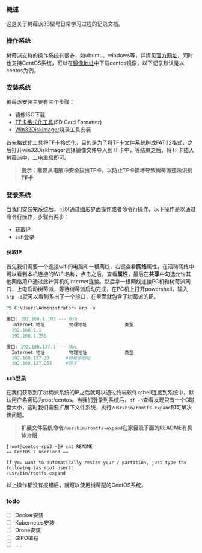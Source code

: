 ### 概述

这是关于树莓派3B型号日常学习过程的记录文档。

### 操作系统

树莓派支持的操作系统有很多，如ubuntu、windows等，详情见[官方网址](https://www.raspberrypi.org/downloads/)，同时也支持CentOS系统，可以在[镜像地址](http://mirror.centos.org/altarch/7/isos/armhfp/)中下载centos镜像，以下记录默认是以centos为例。

### 安装系统

树莓派安装主要有三个步骤：

* 镜像ISO下载
* [TF卡格式化工具](https://www.sdcard.org/downloads/formatter_4/)(SD Card Fornatter)
* [Win32DiskImager](https://sourceforge.net/projects/win32diskimager/)烧录工具安装

首先格式化工具将TF卡格式化，目的是为了将TF卡文件系统刷成FAT32格式，之后打开win32DiskImager选择镜像文件导入到TF卡中，等结束之后，将TF卡插入树莓派中，上电重启即可。

> **提示：需要从电脑中安全拔出TF卡，以防止TF卡损坏导致树莓派违法识别TF卡**

### 登录系统

当我们安装完系统后，可以通过图形界面操作或者命令行操作，以下操作是以通过命令行操作，步骤有两步：

* 获取IP
* ssh登录

#### 获取IP

首先我们需要一个连接wifi的电脑和一根网线，右键查看**网络**属性，在活动网络中可以看到本机连接的WIFI名称，点击之后，查看**属性**，最后在**共享**中勾选允许其他网络用户通过此计算机的Internet连接。然后拿一根网线连接PC机和树莓派网口，上电启动树莓派，等待树莓派启动完成，在PC机上打开powershell，输入`arp -a`就可以看到多出了一个接口，在里面就包含了树莓派的IP。

```powershell
PS C:\Users\Administrator> arp -a

接口: 192.168.1.103 --- 0xb
  Internet 地址         物理地址              类型
  192.168.1.1           
  192.168.1.255         

接口: 192.168.137.1 --- 0xc
  Internet 地址         物理地址              类型
  192.168.137.33      #树莓派地址  
  192.168.137.255     #网关
```

#### ssh登录

在我们获取到了树梅派系统的IP之后就可以通过终端软件xshell连接到系统中，默认用户名密码为root/centos。当我们登录到系统后，`df -h`查看发现只有一个G磁盘大小，这时我们需要扩展下文件系统，执行`/usr/bin/rootfs-expand`即可解决该问题。

> **扩展文件系统命令`/usr/bin/rootfs-expand`在家目录下面的README有具体介绍**

```SHE
[root@centos-rpi3 ~]# cat README
== CentOS 7 userland ==

If you want to automatically resize your / partition, just type the following (as root user):
/usr/bin/rootfs-expand
```

以上操作都没有报错后，就可以使用树莓配的CentOS系统。

### todo

- [ ] Docker安装
- [ ] Kubernetes安装
- [ ] Drone安装
- [ ] GIPO编程
- [ ] ....